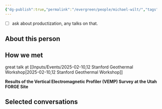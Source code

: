 ```yaml
---
{"dg-publish":true,"permalink":"/evergreen/people/michael-wilt/","tags":["people","geo_eco"]}
---
```



- [ ] ask about productization, any talks on that.
## About this person


## How we met
great talk at [[Inputs/Events/2025-02-10,12 Stanford Geothermal Workshop\|2025-02-10,12 Stanford Geothermal Workshop]]

********Results of the Vertical Electromagnetic Profiler (VEMP) Survey at the Utah FORGE Site********
## Selected conversations
